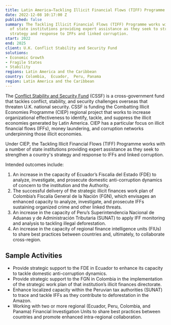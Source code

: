 ```yaml
---
title: Latin America—Tackling Illicit Financial Flows (TIFF) Programme
date: 2022-12-08 10:17:00 Z
published: false
summary: The Tackling Illicit Financial Flows (TIFF) Programme works with a number
  of state institutions providing expert assistance as they seek to strengthen a country's
  strategy and response to IFFs and linked corruption.
start: 2022
end: 2025
client: U.K. Conflict Stability and Security Fund
solutions:
- Economic Growth
- Fragile States
- Stability
regions: Latin America and the Caribbean
country: Colombia,  Ecuador,  Peru, Panama
region: Latin America and the Caribbean
---
```


The [Conflict Stability and Security Fund](https://www.gov.uk/government/organisations/conflict-stability-and-security-fund/about) (CSSF) is a cross-government fund that tackles conflict, stability, and security challenges overseas that threaten U.K. national security. CSSF is funding the Combatting Illicit Economies Programme (CIEP) regional project that works to increase organizational effectiveness to identify, tackle, and suppress the illicit economies generated by Latin America. CIEP has a particular focus on illicit financial flows (IFFs), money laundering, and corruption networks underpinning those illicit economies.  

Under CIEP, the Tackling Illicit Financial Flows (TIFF) Programme works with a number of state institutions providing expert assistance as they seek to strengthen a country's strategy and response to IFFs and linked corruption.
   
Intended outcomes include: 
1. An increase in the capacity of Ecuador’s Fiscalía del Estado (FDE) to analyze, investigate, and prosecute domestic anti-corruption dynamics of concern to the institution and the Authority.  
2. The successful delivery of the strategic illicit finances work plan of Colombia’s Fiscalía General de la Nación (FGN), which envisages an enhanced capacity to analyze, investigate, and prosecute IFFs sustaining organized crime and other linked threats.  
3. An increase in the capacity of Peru’s Superintendencia Nacional de Aduanas y de Administración Tributaria (SUNAT) to apply IFF monitoring and analysis to tackling illegal deforestation.  
4. An increase in the capacity of regional finance intelligence units (FIUs) to share best practices between countries and, ultimately, to collaborate cross-region.  

## Sample Activities

* Provide strategic support to the FDE in Ecuador to enhance its capacity to tackle domestic anti-corruption dynamics.  
* Provide strategic support to the FGN in Colombia in the implementation of the strategic work plan of that institution’s illicit finances directorate. 
* Enhance localized capacity within the Peruvian tax authorities (SUNAT) to trace and tackle IFFs as they contribute to deforestation in the Amazon. 
* Working with two or more regional (Ecuador, Peru, Colombia, and Panama) Financial Investigation Units to share best practices between countries and promote enhanced intra-regional collaboration. 